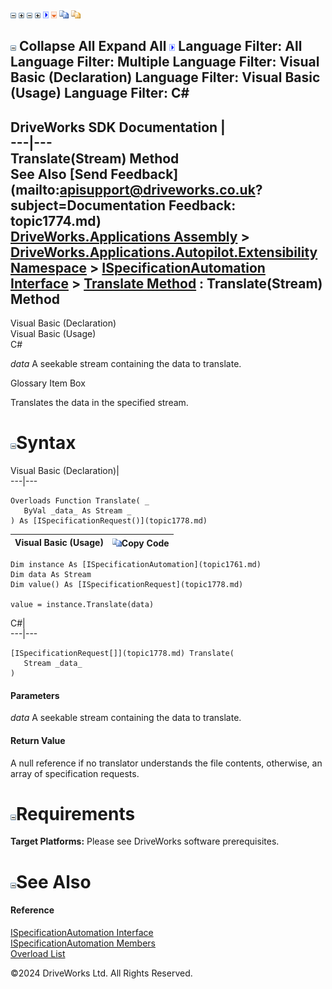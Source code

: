 ![](dotnetimages/collapse.gif) ![](dotnetimages/expand.gif) ![](dotnetimages/collapse.gif) ![](dotnetimages/expand.gif) ![](dotnetimages/drpdown.gif) ![](dotnetimages/drpdown_orange.gif) ![](dotnetimages/copycode.gif) ![](dotnetimages/copycodeHighlight.gif)

![](dotnetimages/collapse.gif) Collapse All Expand All ![](dotnetimages/drpdown.gif) Language Filter: All  Language Filter: Multiple  Language Filter: Visual Basic (Declaration) Language Filter: Visual Basic (Usage) Language Filter: C#  
---  
DriveWorks SDK Documentation  |   
---|---  
Translate(Stream) Method   
See Also [Send Feedback](mailto:apisupport@driveworks.co.uk?subject=Documentation Feedback: topic1774.md)  
[DriveWorks.Applications Assembly](topic13.md) > [DriveWorks.Applications.Autopilot.Extensibility Namespace](topic1633.md) > [ISpecificationAutomation Interface](topic1761.md) > [Translate Method](topic1768.md) : Translate(Stream) Method  
---  
  
Visual Basic (Declaration)    
Visual Basic (Usage)    
C# 

_data_
    A seekable stream containing the data to translate.

Glossary Item Box

Translates the data in the specified stream. 

# ![](dotnetimages/collapse.gif)Syntax

Visual Basic (Declaration)|   
---|---  
      
    
    Overloads Function Translate( _
       ByVal _data_ As Stream _
    ) As [ISpecificationRequest()](topic1778.md)  
  
Visual Basic (Usage)| ![](dotnetimages/copycode.gif)Copy Code  
---|---  
      
    
    Dim instance As [ISpecificationAutomation](topic1761.md)
    Dim data As Stream
    Dim value() As [ISpecificationRequest](topic1778.md)
     
    value = instance.Translate(data)  
  
C#|   
---|---  
      
    
    [ISpecificationRequest[]](topic1778.md) Translate( 
       Stream _data_
    )  
  
#### Parameters

 _data_
    A seekable stream containing the data to translate.

#### Return Value

A null reference if no translator understands the file contents, otherwise, an array of specification requests.

# ![](dotnetimages/collapse.gif)Requirements

**Target Platforms:** Please see DriveWorks software prerequisites.

# ![](dotnetimages/collapse.gif)See Also

#### Reference

[ISpecificationAutomation Interface](topic1761.md)   
[ISpecificationAutomation Members](topic1762.md)   
[Overload List](topic1768.md)

©2024 DriveWorks Ltd. All Rights Reserved.
